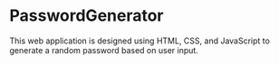 # PasswordGenerator

This web application is designed using HTML, CSS, and JavaScript to generate a random password based on user input.
